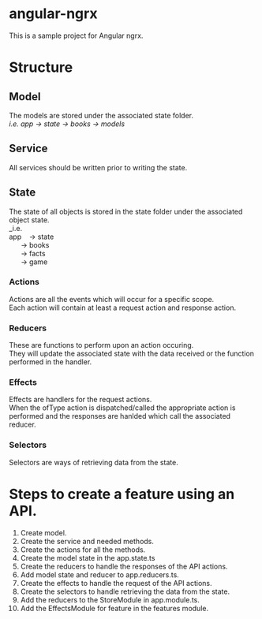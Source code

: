 # angular-ngrx
This is a sample project for Angular ngrx.

# Structure
## Model
The models are stored under the associated state folder. <br>
_i.e. app -> state -> books -> models_

## Service
All services should be written prior to writing the state.

## State
The state of all objects is stored in the state folder under the associated object state.<br>
_i.e. <br>
app 
&nbsp;&nbsp;&nbsp;-> state <br>
&nbsp;&nbsp;&nbsp;&nbsp;&nbsp;&nbsp;-> books <br>
&nbsp;&nbsp;&nbsp;&nbsp;&nbsp;&nbsp;-> facts <br>
&nbsp;&nbsp;&nbsp;&nbsp;&nbsp;&nbsp;-> game <br>

### Actions
Actions are all the events which will occur for a specific scope.<br>
Each action will contain at least a request action and response action.

### Reducers
These are functions to perform upon an action occuring.<br>
They will update the associated state with the data received or the function performed in the handler.

### Effects
Effects are handlers for the request actions.<br>
When the ofType action is dispatched/called the appropriate action is performed and the responses are hanlded which call the associated reducer.

### Selectors
Selectors are ways of retrieving data from the state.

# Steps to create a feature using an API.
1. Create model.
1. Create the service and needed methods.
1. Create the actions for all the methods.
1. Create the model state in the app.state.ts
3. Create the reducers to handle the responses of the API actions.
4. Add model state and reducer to app.reducers.ts.
5. Create the effects to handle the request of the API actions.
6. Create the selectors to handle retrieving the data from the state.
7. Add the reducers to the StoreModule in app.module.ts.
8. Add the EffectsModule for feature in the features module.
